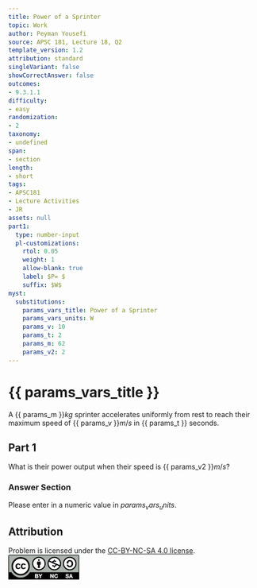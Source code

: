 ```yaml
---
title: Power of a Sprinter
topic: Work
author: Peyman Yousefi
source: APSC 181, Lecture 18, Q2
template_version: 1.2
attribution: standard
singleVariant: false
showCorrectAnswer: false
outcomes:
- 9.3.1.1
difficulty:
- easy
randomization:
- 2
taxonomy:
- undefined
span:
- section
length:
- short
tags:
- APSC181
- Lecture Activities
- JR
assets: null
part1:
  type: number-input
  pl-customizations:
    rtol: 0.05
    weight: 1
    allow-blank: true
    label: $P= $
    suffix: $W$
myst:
  substitutions:
    params_vars_title: Power of a Sprinter
    params_vars_units: W
    params_v: 10
    params_t: 2
    params_m: 62
    params_v2: 2
---
```

# {{ params_vars_title }}
A {{ params_m }}$kg$ sprinter accelerates uniformly from rest to reach their maximum speed of {{ params_v }}$m/s$ in {{ params_t }} seconds.

## Part 1

What is their power output when their speed is {{ params_v2 }}$m/s$?

### Answer Section

Please enter in a numeric value in ${{ params_vars_units }}$.

## Attribution

Problem is licensed under the [CC-BY-NC-SA 4.0 license](https://creativecommons.org/licenses/by-nc-sa/4.0/).<br> ![The Creative Commons 4.0 license requiring attribution-BY, non-commercial-NC, and share-alike-SA license.](https://raw.githubusercontent.com/firasm/bits/master/by-nc-sa.png)